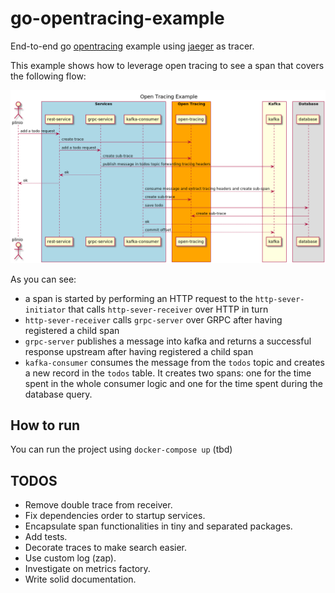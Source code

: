 # go-opentracing-example

End-to-end go [opentracing](https://opentracing.io/) example using [jaeger](https://github.com/jaegertracing/jaeger) as tracer.

This example shows how to leverage open tracing to see a span that covers the following flow:

![1](./docs/architecture.png)

As you can see:
 - a span is started by performing an HTTP request to the `http-sever-initiator` that calls `http-sever-receiver` over HTTP in turn
 - `http-sever-receiver` calls `grpc-server` over GRPC after having registered a child span
 - `grpc-server` publishes a message into kafka and returns a successful response upstream after having registered a child span
 - `kafka-consumer` consumes the message from the `todos` topic and creates a new record in the `todos` table. 
   It creates two spans: one for the time spent in the whole consumer logic and one for the time spent during the database query.
   
## How to run
You can run the project using `docker-compose up` (tbd)

## TODOS
 - Remove double trace from receiver.
 - Fix dependencies order to startup services.
 - Encapsulate span functionalities in tiny and separated packages.
 - Add tests.
 - Decorate traces to make search easier.
 - Use custom log (zap).
 - Investigate on metrics factory.
 - Write solid documentation.